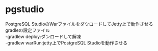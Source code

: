 pgstudio
========

PostgreSQL StudioのWarファイルをダウロードしてJetty上で動作させるgradleの設定ファイル  
-gradlew deploy:ダンロードして解凍  
-gradlew warRun:jetty上でPostgreSQL Studioを動作させる  
